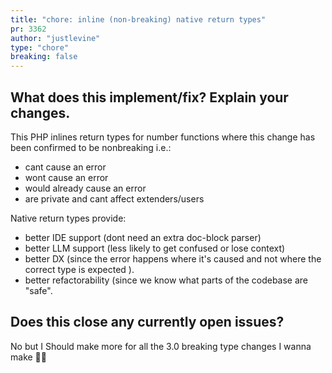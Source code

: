 ```yaml
---
title: "chore: inline (non-breaking) native return types"
pr: 3362
author: "justlevine"
type: "chore"
breaking: false
---
```


## What does this implement/fix? Explain your changes.

This PHP inlines return types for number functions where this change has been confirmed to be nonbreaking i.e.:
 - cant cause an error
 - wont cause an error
 - would already cause an error
 - are private and cant affect extenders/users

Native return types provide:
- better IDE support (dont need an extra doc-block parser)
- better LLM support (less likely to get confused or lose context)
- better DX (since the error happens where it's caused and not where the correct type is expected ).
- better refactorability (since we know what parts of the codebase are "safe".


## Does this close any currently open issues?

No but I Should make more for all the 3.0 breaking type changes I wanna make 🧑‍🍳
